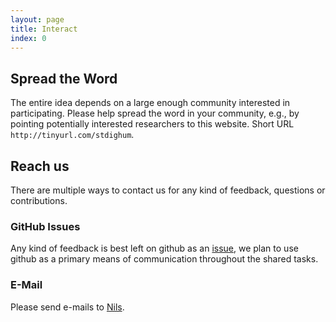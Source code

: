 ```yaml
---
layout: page
title: Interact
index: 0
---
```


## Spread the Word


The entire idea depends on a large enough community interested in participating. Please help spread the word in your community, e.g., by pointing potentially interested researchers to this website. Short URL `http://tinyurl.com/stdighum`.

## Reach us

There are multiple ways to contact us for any kind of feedback, questions or contributions.

### GitHub Issues

Any kind of feedback is best left on github as an [issue](https://github.com/SharedTasksInTheDH/sharedtasksinthedh.github.io/issues), we plan to use github as a primary means of communication throughout the shared tasks.

### E-Mail

Please send e-mails to [Nils](mailto:nils.reiter@ims.uni-stuttgart.de).
